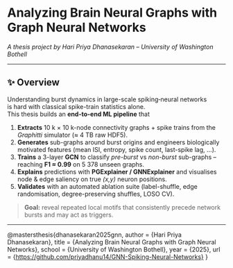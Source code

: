# Analyzing Brain Neural Graphs with Graph Neural Networks  
*A thesis project by Hari Priya Dhanasekaran – University of Washington Bothell*

---

## ✨ Overview
Understanding burst dynamics in large-scale spiking‐neural networks  
is hard with classical spike-train statistics alone.  
This thesis builds an **end-to-end ML pipeline** that

1. **Extracts** 10 k × 10 k-node connectivity graphs + spike trains from the
   *Graphitti* simulator (≈ 4 TB raw HDF5).
2. **Generates** sub-graphs around burst origins and engineers biologically
   motivated features (mean ISI, entropy, spike count, last-spike lag, …).
3. **Trains** a 3-layer **GCN** to classify *pre-burst* vs *non-burst*
   sub-graphs – reaching **F1 ≈ 0.99** on 5 378 unseen graphs.
4. **Explains** predictions with **PGExplainer / GNNExplainer** and
   visualises node & edge saliency on true *(x,y)* neuron positions.
5. **Validates** with an automated ablation suite
   (label-shuffle, edge randomisation, degree-preserving shuffles, LOSO CV).

> **Goal:** reveal repeated local motifs that consistently precede network
> bursts and may act as triggers.

---
@mastersthesis{dhanasekaran2025gnn,
  author      = {Hari Priya Dhanasekaran},
  title       = {Analyzing Brain Neural Graphs with Graph Neural Networks},
  school      = {University of Washington Bothell},
  year        = {2025},
  url         = {https://github.com/priyadhanu14/GNN-Spiking-Neural-Networks}
}

